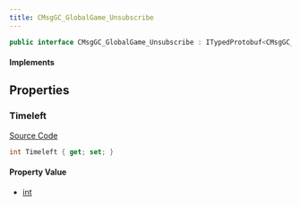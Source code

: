 ```yaml
---
title: CMsgGC_GlobalGame_Unsubscribe
---
```


```csharp
public interface CMsgGC_GlobalGame_Unsubscribe : ITypedProtobuf<CMsgGC_GlobalGame_Unsubscribe>, INativeHandle
```

#### Implements

## Properties

### Timeleft

[Source Code](https://github.com/swiftly-solution/swiftlys2/blob/main/managed/src/SwiftlyS2.Generated/Protobufs/Interfaces/CMsgGC_GlobalGame_Unsubscribe.cs#L13)

```csharp
int Timeleft { get; set; }
```

#### Property Value

- [int](https://learn.microsoft.com/dotnet/api/system.int32)

